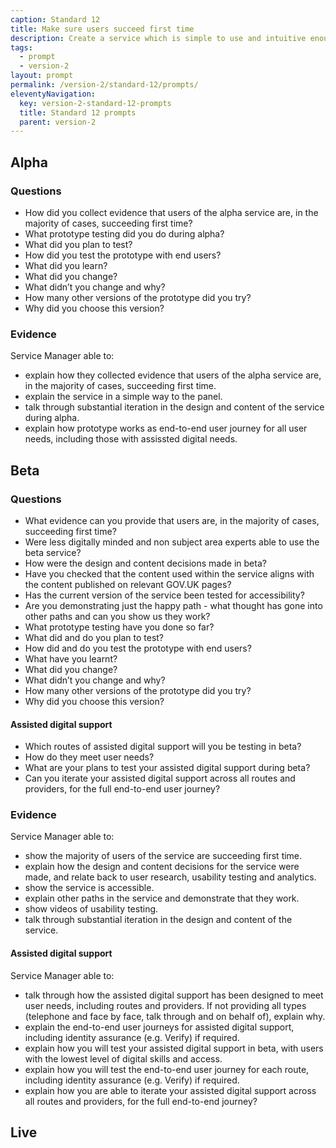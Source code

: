 ```yaml
---
caption: Standard 12
title: Make sure users succeed first time
description: Create a service which is simple to use and intuitive enough that users succeed the first time.
tags:
  - prompt
  - version-2
layout: prompt
permalink: /version-2/standard-12/prompts/
eleventyNavigation:
  key: version-2-standard-12-prompts
  title: Standard 12 prompts
  parent: version-2
---
```


## Alpha

### Questions

- How did you collect evidence that users of the alpha service are, in the majority of cases, succeeding first time?
- What prototype testing did you do during alpha?
- What did you plan to test?
- How did you test the prototype with end users?
- What did you learn?
- What did you change?
- What didn’t you change and why?
- How many other versions of the prototype did you try?
- Why did you choose this version?

### Evidence

Service Manager able to:

- explain how they collected evidence that users of the alpha service are, in the majority of cases, succeeding first time.
- explain the service in a simple way to the panel.
- talk through substantial iteration in the design and content of the service during alpha.
- explain how prototype works as end-to-end user journey for all user needs, including those with assissted digital needs.

## Beta

### Questions

- What evidence can you provide that users are, in the majority of cases, succeeding first time?
- Were less digitally minded and non subject area experts able to use the beta service?
- How were the design and content decisions made in beta?
- Have you checked that the content used within the service aligns with the content published on relevant GOV.UK pages?
- Has the current version of the service been tested for accessibility?
- Are you demonstrating just the happy path - what thought has gone into other paths and can you show us they work?
- What prototype testing have you done so far?
- What did and do you plan to test?
- How did and do you test the prototype with end users?
- What have you learnt?
- What did you change?
- What didn’t you change and why?
- How many other versions of the prototype did you try?
- Why did you choose this version?

#### Assisted digital support

- Which routes of assisted digital support will you be testing in beta?
- How do they meet user needs?
- What are your plans to test your assisted digital support during beta?
- Can you iterate your assisted digital support across all routes and providers, for the full end-to-end user journey?

### Evidence

Service Manager able to:

- show the majority of users of the service are succeeding first time.
- explain how the design and content decisions for the service were made, and relate back to user research, usability testing and analytics.
- show the service is accessible.
- explain other paths in the service and demonstrate that they work.
- show videos of usability testing.
- talk through substantial iteration in the design and content of the service.

#### Assisted digital support

Service Manager able to:

- talk through how the assisted digital support has been designed to meet user needs, including routes and providers. If not providing all types (telephone and face by face, talk through and on behalf of), explain why.
- explain the end-to-end user journeys for assisted digital support, including identity assurance (e.g. Verify) if required.
- explain how you will test your assisted digital support in beta, with users with the lowest level of digital skills and access.
- explain how you will test the end-to-end user journey for each route, including identity assurance (e.g. Verify) if required.
- explain how you are able to iterate your assisted digital support across all routes and providers, for the full end-to-end journey?

## Live

